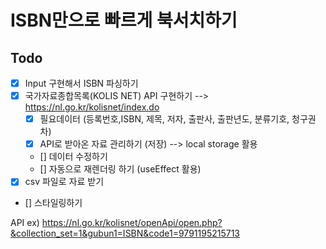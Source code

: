 # ISBN만으로 빠르게 북서치하기

## Todo

- [x] Input 구현해서 ISBN 파싱하기
- [x] 국가자료종합목록(KOLIS NET) API 구현하기 --> https://nl.go.kr/kolisnet/index.do
  - [x] 필요데이터 (등록번호,ISBN, 제목, 저자, 출판사, 출판년도, 분류기호, 청구권차)
  - [x] API로 받아온 자료 관리하기 (저장) --> local storage 활용
  - [] 데이터 수정하기
  - [] 자동으로 재렌더링 하기 (useEffect 활용)
- [x] csv 파일로 자료 받기
- [] 스타일링하기

API ex) https://nl.go.kr/kolisnet/openApi/open.php?&collection_set=1&gubun1=ISBN&code1=9791195215713
